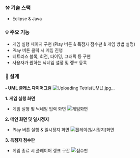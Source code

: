 ### ⚒️ 기술 스택
- Eclipse & Java

### 💡 주요 기능 

<div>
 
- 게임 실행 페이지 구현 (Play 버튼 & 득점자 점수판 & 게임 방법 설명)
- Play 버튼 클릭 시 게임 진행
- 테트리스 블록, 회전, 타이밍, 그래픽 등 구현
- 사용자가 원하는 닉네임 설정 및 랭크 등록

</div>


### 📍 설계

**- UML 클래스 다이어그램**
![Uploading Tetris(UML).jpg…]()




 **1. 게임 실행 화면**  
 
- 게임 실행 및 닉네임 입력 화면
 ![게임화면](https://github.com/user-attachments/assets/b1b657b2-ba37-4bbb-b740-46d43d025f9b)


 
 **2. 메인 화면 및 일시정지**  

- Play 버튼 실행 & 일시정지 화면
 ![플레이(일시정지)화면](https://github.com/user-attachments/assets/8c988d25-a540-471e-a1c7-ca859efaf1c9)


 

 **3. 득점자 점수판**  

- 게임 종료 시 플레이어 랭크 구간
![점수판](https://github.com/user-attachments/assets/9218e9d2-4c8d-449a-ad6f-21fce0e09e97)

